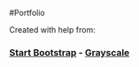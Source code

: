 #Portfolio

Created with help from:

### [Start Bootstrap](http://startbootstrap.com/) - [Grayscale](http://startbootstrap.com/template-overviews/grayscale/)

